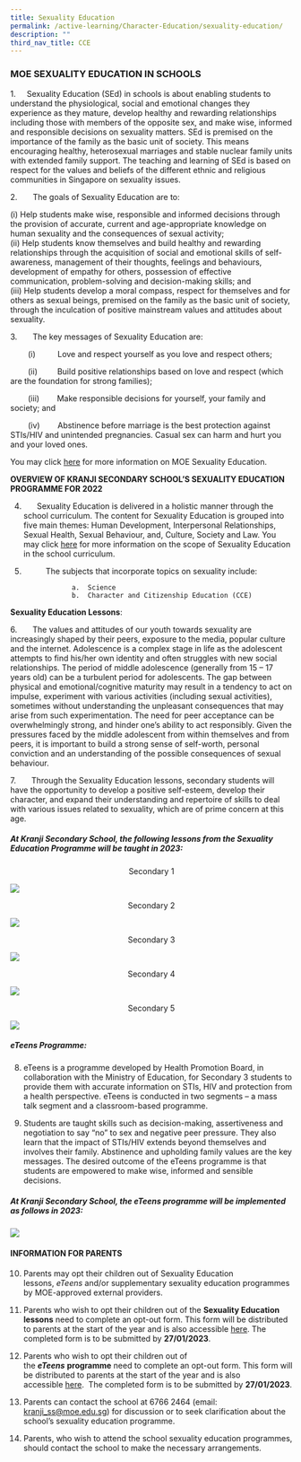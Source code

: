 ```yaml
---
title: Sexuality Education
permalink: /active-learning/Character-Education/sexuality-education/
description: ""
third_nav_title: CCE
---
```

### MOE SEXUALITY EDUCATION IN SCHOOLS

1.     Sexuality Education (SEd) in schools is about enabling students to understand the physiological, social and emotional changes they experience as they mature, develop healthy and rewarding relationships including those with members of the opposite sex, and make wise, informed and responsible decisions on sexuality matters. SEd is premised on the importance of the family as the basic unit of society. This means encouraging healthy, heterosexual marriages and stable nuclear family units with extended family support. The teaching and learning of SEd is based on respect for the values and beliefs of the different ethnic and religious communities in Singapore on sexuality issues.

2.       The goals of Sexuality Education are to:

 (i) Help students make wise, responsible and informed decisions through the provision of accurate, current and age-appropriate knowledge on human sexuality and the consequences of sexual activity;
<br> (ii) Help students know themselves and build healthy and rewarding relationships through the acquisition of social and emotional skills of self-awareness, management of their thoughts, feelings and behaviours, development of empathy for others, possession of effective communication, problem-solving and decision-making skills; and
<br> (iii) Help students develop a moral compass, respect for themselves and for others as sexual beings, premised on the family as the basic unit of society, through the inculcation of positive mainstream values and attitudes about sexuality.

3.       The key messages of Sexuality Education are:

        (i)          Love and respect yourself as you love and respect others;

        (ii)         Build positive relationships based on love and respect (which are the foundation for strong families);

        (iii)        Make responsible decisions for yourself, your family and society; and

        (iv)        Abstinence before marriage is the best protection against STIs/HIV and unintended pregnancies. Casual sex can harm and hurt you and your loved ones.  

You may click [here](https://go.gov.sg/moe-sexuality-education) for more information on MOE Sexuality Education. 

**OVERVIEW OF KRANJI SECONDARY SCHOOL’S SEXUALITY EDUCATION PROGRAMME FOR 2022**  

4.        Sexuality Education is delivered in a holistic manner through the school curriculum. The content for Sexuality Education is grouped into five main themes: Human Development, Interpersonal Relationships, Sexual Health, Sexual Behaviour, and, Culture, Society and Law. You may click [here](https://go.gov.sg/moe-sexuality-education-scope) for more information on the scope of Sexuality Education in the school curriculum.  

5.            The subjects that incorporate topics on sexuality include:

					a.  Science
					b.  Character and Citizenship Education (CCE)

**Sexuality Education Lessons**:

6.       The values and attitudes of our youth towards sexuality are increasingly shaped by their peers, exposure to the media, popular culture and the internet. Adolescence is a complex stage in life as the adolescent attempts to find his/her own identity and often struggles with new social relationships. The period of middle adolescence (generally from 15 – 17 years old) can be a turbulent period for adolescents. The gap between physical and emotional/cognitive maturity may result in a tendency to act on impulse, experiment with various activities (including sexual activities), sometimes without understanding the unpleasant consequences that may arise from such experimentation. The need for peer acceptance can be overwhelmingly strong, and hinder one’s ability to act responsibly. Given the pressures faced by the middle adolescent from within themselves and from peers, it is important to build a strong sense of self-worth, personal conviction and an understanding of the possible consequences of sexual behaviour.

7.       Through the Sexuality Education lessons, secondary students will have the opportunity to develop a positive self-esteem, develop their character, and expand their understanding and repertoire of skills to deal with various issues related to sexuality, which are of prime concern at this age.

##### **At Kranji Secondary School, the following lessons from the Sexuality Education Programme will be taught in 2023:**

<center>Secondary 1</center>
	 
![](/images/2023%20Sec%201%20SEd.png)

<center>Secondary 2</center>

![](/images/2023%20Sec%202%20SEd.png)

<center>Secondary 3</center>

![](/images/2023%20Sec%203%20SEd.png)

<center>Secondary 4</center>

![](/images/2023%20Sec%204%20SEd.png)

<center>Secondary 5</center>

![](/images/2023%20Sec%205%20SEd.png)

##### **eTeens Programme**:

8.  eTeens is a programme developed by Health Promotion Board, in collaboration with the Ministry of Education, for Secondary 3 students to provide them with accurate information on STIs, HIV and protection from a health perspective. eTeens is conducted in two segments – a mass talk segment and a classroom-based programme.  
      
    
9.  Students are taught skills such as decision-making, assertiveness and negotiation to say “no” to sex and negative peer pressure. They also learn that the impact of STIs/HIV extends beyond themselves and involves their family. Abstinence and upholding family values are the key messages. The desired outcome of the eTeens programme is that students are empowered to make wise, informed and sensible decisions.

##### **At Kranji Secondary School, the eTeens programme will be implemented as follows in 2023:**

![](/images/2023%20eTeens.png)
		 
#### INFORMATION FOR PARENTS

10.  Parents may opt their children out of Sexuality Education lessons, _eTeens_ and/or supplementary sexuality education programmes by MOE-approved external providers.
    
11.  Parents who wish to opt their children out of the **Sexuality Education lessons** need to complete an opt-out form. This form will be distributed to parents at the start of the year and is also accessible [here](https://go.gov.sg/kss-sed-opt-out). The completed form is to be submitted by **27/01/2023**.  
      
12.  Parents who wish to opt their children out of the **_eTeens_** **programme** need to complete an opt-out form. This form will be distributed to parents at the start of the year and is also accessible [here](https://go.gov.sg/kss-eteens-opt-out).  The completed form is to be submitted by **27/01/2023**.  
      
13.  Parents can contact the school at 6766 2464 (email: kranji_ss@moe.edu.sg) for discussion or to seek clarification about the school’s sexuality education programme.  
      
14.  Parents, who wish to attend the school sexuality education programmes, should contact the school to make the necessary arrangements.